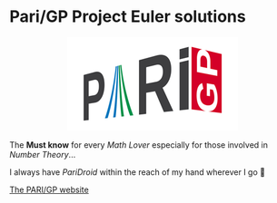 # Pari/GP Project Euler solutions

<p align="center"><img src="logo.png"></p>

The **Must know** for every _Math Lover_ especially for those involved in _Number Theory_...

I always have _PariDroid_ within the reach of my hand wherever I go 💙

[The PARI/GP website](https://pari.math.u-bordeaux.fr/)
